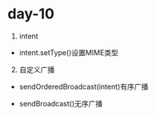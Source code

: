 # day-10

1. intent

* intent.setType()设置MIME类型

2. 自定义广播

* sendOrderedBroadcast(intent)有序广播

* sendBroadcast()无序广播


